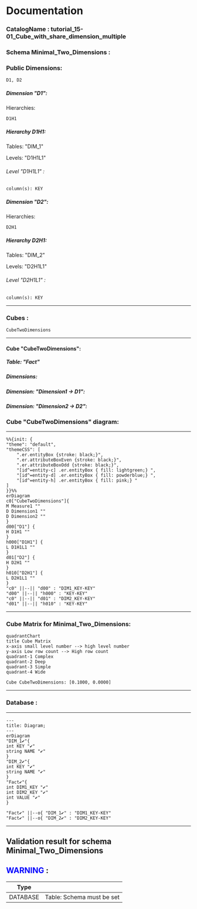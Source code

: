 # Documentation
### CatalogName : tutorial_15-01_Cube_with_share_dimension_multiple
### Schema Minimal_Two_Dimensions : 
### Public Dimensions:

    D1, D2

##### Dimension "D1":

Hierarchies:

    D1H1

##### Hierarchy D1H1:

Tables: "DIM_1"

Levels: "D1H1L1"

###### Level "D1H1L1" :

    column(s): KEY

##### Dimension "D2":

Hierarchies:

    D2H1

##### Hierarchy D2H1:

Tables: "DIM_2"

Levels: "D2H1L1"

###### Level "D2H1L1" :

    column(s): KEY

---
### Cubes :

    CubeTwoDimensions

---
#### Cube "CubeTwoDimensions":

    

##### Table: "Fact"

##### Dimensions:
##### Dimension: "Dimension1 -> D1":

##### Dimension: "Dimension2 -> D2":

### Cube "CubeTwoDimensions" diagram:

---

```mermaid
%%{init: {
"theme": "default",
"themeCSS": [
    ".er.entityBox {stroke: black;}",
    ".er.attributeBoxEven {stroke: black;}",
    ".er.attributeBoxOdd {stroke: black;}",
    "[id^=entity-c] .er.entityBox { fill: lightgreen;} ",
    "[id^=entity-d] .er.entityBox { fill: powderblue;} ",
    "[id^=entity-h] .er.entityBox { fill: pink;} "
]
}}%%
erDiagram
c0["CubeTwoDimensions"]{
M Measure1 ""
D Dimension1 ""
D Dimension2 ""
}
d00["D1"] {
H D1H1 ""
}
h000["D1H1"] {
L D1H1L1 ""
}
d01["D2"] {
H D2H1 ""
}
h010["D2H1"] {
L D2H1L1 ""
}
"c0" ||--|| "d00" : "DIM1_KEY-KEY"
"d00" ||--|| "h000" : "KEY-KEY"
"c0" ||--|| "d01" : "DIM2_KEY-KEY"
"d01" ||--|| "h010" : "KEY-KEY"
```
---
### Cube Matrix for Minimal_Two_Dimensions:
```mermaid
quadrantChart
title Cube Matrix
x-axis small level number --> high level number
y-axis Low row count --> High row count
quadrant-1 Complex
quadrant-2 Deep
quadrant-3 Simple
quadrant-4 Wide

Cube CubeTwoDimensions: [0.1000, 0.0000]
```
---
### Database :
---
```mermaid
---
title: Diagram;
---
erDiagram
"DIM_1✔"{
int KEY "✔"
string NAME "✔"
}
"DIM_2✔"{
int KEY "✔"
string NAME "✔"
}
"Fact✔"{
int DIM1_KEY "✔"
int DIM2_KEY "✔"
int VALUE "✔"
}

"Fact✔" ||--o{ "DIM_1✔" : "DIM1_KEY-KEY"
"Fact✔" ||--o{ "DIM_2✔" : "DIM2_KEY-KEY"
```
---
## Validation result for schema Minimal_Two_Dimensions
## <span style='color: blue;'>WARNING</span> : 
|Type|   |
|----|---|
|DATABASE|Table: Schema must be set|

